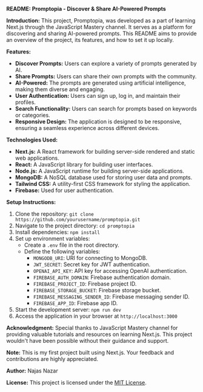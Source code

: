 **README: Promptopia - Discover & Share AI-Powered Prompts**

**Introduction:**
This project, Promptopia, was developed as a part of learning Next.js through the JavaScript Mastery channel. It serves as a platform for discovering and sharing AI-powered prompts. This README aims to provide an overview of the project, its features, and how to set it up locally.

**Features:**
- **Discover Prompts:** Users can explore a variety of prompts generated by AI.
- **Share Prompts:** Users can share their own prompts with the community.
- **AI-Powered:** The prompts are generated using artificial intelligence, making them diverse and engaging.
- **User Authentication:** Users can sign up, log in, and maintain their profiles.
- **Search Functionality:** Users can search for prompts based on keywords or categories.
- **Responsive Design:** The application is designed to be responsive, ensuring a seamless experience across different devices.

**Technologies Used:**
- **Next.js:** A React framework for building server-side rendered and static web applications.
- **React:** A JavaScript library for building user interfaces.
- **Node.js:** A JavaScript runtime for building server-side applications.
- **MongoDB:** A NoSQL database used for storing user data and prompts.
- **Tailwind CSS:** A utility-first CSS framework for styling the application.
- **Firebase:** Used for user authentication.

**Setup Instructions:**
1. Clone the repository: `git clone https://github.com/yourusername/promptopia.git`
2. Navigate to the project directory: `cd promptopia`
3. Install dependencies: `npm install`
4. Set up environment variables:
   - Create a `.env` file in the root directory.
   - Define the following variables:
     - `MONGODB_URI`: URI for connecting to MongoDB.
     - `JWT_SECRET`: Secret key for JWT authentication.
     - `OPENAI_API_KEY`: API key for accessing OpenAI  authentication.
     - `FIREBASE_AUTH_DOMAIN`: Firebase authentication domain.
     - `FIREBASE_PROJECT_ID`: Firebase project ID.
     - `FIREBASE_STORAGE_BUCKET`: Firebase storage bucket.
     - `FIREBASE_MESSAGING_SENDER_ID`: Firebase messaging sender ID.
     - `FIREBASE_APP_ID`: Firebase app ID.
5. Start the development server: `npm run dev`
6. Access the application in your browser at `http://localhost:3000`

**Acknowledgment:**
Special thanks to JavaScript Mastery channel for providing valuable tutorials and resources on learning Next.js. This project wouldn't have been possible without their guidance and support.

**Note:**
This is my first project built using Next.js. Your feedback and contributions are highly appreciated.

**Author:**
Najas Nazar

**License:**
This project is licensed under the [MIT License](https://opensource.org/licenses/MIT).
